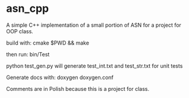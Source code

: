 # asn_cpp
A simple C++ implementation of a small portion of ASN for a project for OOP class.

build with: cmake $PWD && make

then run: bin/Test

python test_gen.py will generate test_int.txt and test_str.txt for unit tests

Generate docs with: doxygen doxygen.conf


Comments are in Polish because this is a project for class.
